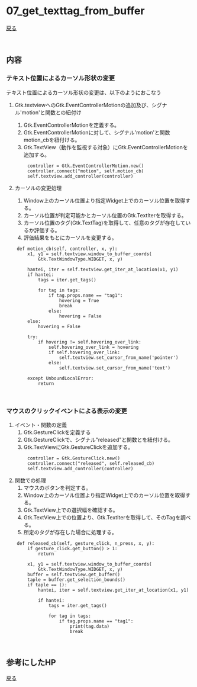 # 07_get_texttag_from_buffer

[戻る](../README.md)

<br>

## 内容 

### テキスト位置によるカーソル形状の変更

テキスト位置によるカーソル形状の変更は、以下のようにおこなう

1. Gtk.textviewへのGtk.EventControllerMotionの追加及び、シグナル'motion'と関数との紐付け

    1. Gtk.EventControllerMotionを定義する。
    2. Gtk.EventControllerMotionに対して、シグナル'motion'と関数motion_cbを紐付ける。
    3. Gtk.TextView（動作を監視する対象）にGtk.EventControllerMotionを追加する。

```
        controller = Gtk.EventControllerMotion.new()
        controller.connect("motion", self.motion_cb)
        self.textview.add_controller(controller)
```

2. カーソルの変更処理

    1. Window上のカーソル位置より指定Widget上でのカーソル位置を取得する。
    2. カーソル位置が判定可能かとカーソル位置のGtk.TextIterを取得する。
    3. カーソル位置のタグ(Gtk.TextTag)を取得して、任意のタグが存在しているか評価する。
    4. 評価結果をもとにカーソルを変更する。

```
    def motion_cb(self, controller, x, y):
        x1, y1 = self.textview.window_to_buffer_coords(
            Gtk.TextWindowType.WIDGET, x, y)

        hantei, iter = self.textview.get_iter_at_location(x1, y1)
        if hantei:
            tags = iter.get_tags()

            for tag in tags:
                if tag.props.name == "tag1":
                    hovering = True
                    break
                else:
                    hovering = False
        else:
            hovering = False

        try:
            if hovering != self.hovering_over_link:
                self.hovering_over_link = hovering
                if self.hovering_over_link:
                    self.textview.set_cursor_from_name('pointer')
                else:
                    self.textview.set_cursor_from_name('text')

        except UnboundLocalError:
            return
```

<br>

### マウスのクリックイベントによる表示の変更

1. イベント・関数の定義
    1. Gtk.GestureClickを定義する
    2. Gtk.GestureClickで、シグナル"released"と関数とを紐付ける。
    3. Gtk.TextViewにGtk.GestureClickを追加する。

```
        controller = Gtk.GestureClick.new()
        controller.connect("released", self.released_cb)
        self.textview.add_controller(controller)
```

2. 関数での処理
    1. マウスのボタンを判定する。
    2. Window上のカーソル位置より指定Widget上でのカーソル位置を取得する。
    3. Gtk.TextView上での選択幅を確認する。
    4. Gtk.TextView上での位置より、Gtk.TextIterを取得して、そのTagを調べる。
    5. 所定のタグが存在した場合に処理する。

```
    def released_cb(self, gesture_click, n_press, x, y):
        if gesture_click.get_button() > 1:
            return

        x1, y1 = self.textview.window_to_buffer_coords(
            Gtk.TextWindowType.WIDGET, x, y)
        buffer = self.textview.get_buffer()
        taple = buffer.get_selection_bounds()
        if taple == ():
            hantei, iter = self.textview.get_iter_at_location(x1, y1)

            if hantei:
                tags = iter.get_tags()

                for tag in tags:
                    if tag.props.name == "tag1":
                        print(tag.data)
                        break
```

<br>

## 参考にしたHP

[戻る](../README.md)
